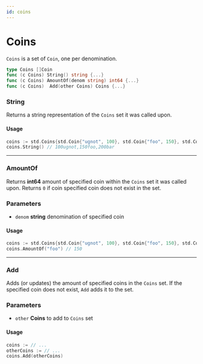 ```yaml
---
id: coins
---
```


# Coins

`Coins` is a set of `Coin`, one per denomination.

```go
type Coins []Coin
func (c Coins) String() string {...}
func (c Coins) AmountOf(denom string) int64 {...}
func (c Coins)  Add(other Coins) Coins {...}
```

### String
Returns a string representation of the `Coins` set it was called upon.

#### Usage
```go
coins := std.Coins{std.Coin{"ugnot", 100}, std.Coin{"foo", 150}, std.Coin{"bar", 200}}
coins.String() // 100ugnot,150foo,200bar
```
---

### AmountOf
Returns **int64** amount of specified coin within the `Coins` set it was called upon. Returns `0` if coin specified coin does not exist in the set. 

### Parameters
- `denom` **string** denomination of specified coin

#### Usage
```go
coins := std.Coins{std.Coin{"ugnot", 100}, std.Coin{"foo", 150}, std.Coin{"bar", 200}}
coins.AmountOf("foo") // 150
```
---

### Add
Adds (or updates) the amount of specified coins in the `Coins` set. If the specified coin does not exist, `Add` adds it to the set. 

### Parameters
- `other` **Coins** to add to `Coins` set

#### Usage
```go
coins := // ...
otherCoins := // ...
coins.Add(otherCoins)
```

